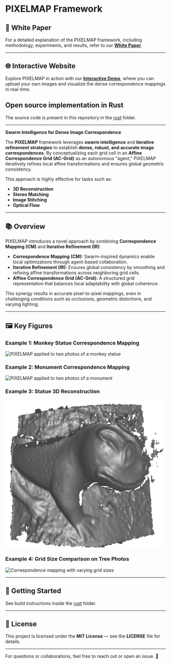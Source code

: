 # PIXELMAP Framework

## 📄 **White Paper**
For a detailed explanation of the PIXELMAP framework, including methodology, experiments, and results, refer to our **[White Paper](https://doi.org/10.36227/techrxiv.173749998.89779329/v1)**.

---

## 🌐 **Interactive Website**
Explore PIXELMAP in action with our **[Interactive Demo](https://pixelmap.dogduck.com/)**, where you can upload your own images and visualize the dense correspondence mappings in real-time.


## Open source implementation in Rust
The source code is present in this repository in the [rust](rust) folder.


---

**Swarm Intelligence for Dense Image Correspondence**

The **PIXELMAP** framework leverages **swarm intelligence** and **iterative refinement strategies** to establish **dense, robust, and accurate image correspondences**. By conceptualizing each grid cell in an **Affine Correspondence Grid (AC-Grid)** as an autonomous "agent," PIXELMAP iteratively refines local affine transformations and ensures global geometric consistency.

This approach is highly effective for tasks such as:
- **3D Reconstruction**
- **Stereo Matching**
- **Image Stitching**
- **Optical Flow**

---

## 📚 **Overview**
PIXELMAP introduces a novel approach by combining **Correspondence Mapping (CM)** and **Iterative Refinement (IR)**:

- **Correspondence Mapping (CM):** Swarm-inspired dynamics enable local optimizations through agent-based collaboration.
- **Iterative Refinement (IR):** Ensures global consistency by smoothing and refining affine transformations across neighboring grid cells.
- **Affine Correspondence Grid (AC-Grid):** A structured grid representation that balances local adaptability with global coherence.

This synergy results in accurate pixel-to-pixel mappings, even in challenging conditions such as occlusions, geometric distortions, and varying lighting.

---

## 🖼️ **Key Figures**

### Example 1: Monkey Statue Correspondence Mapping
![PIXELMAP applied to two photos of a monkey statue](images/apa_3.png)

### Example 2: Monument Correspondence Mapping
![PIXELMAP applied to two photos of a monument](images/staty_3.png)

### Example 3: Statue 3D Reconstruction
![3D reconstructed with PIXELMAP](images/model3D.png)

### Example 4: Grid Size Comparison on Tree Photos
![Correspondence mapping with varying grid sizes](images/tree_scale.png)

---


## 🚀 **Getting Started**
See build instructions inside the [rust](rust) folder.

---

## 📜 **License**
This project is licensed under the **MIT License** — see the **LICENSE** file for details.

---

For questions or collaborations, feel free to reach out or open an issue. 🚀
